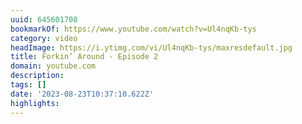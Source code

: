```yaml
---
uuid: 645601708
bookmarkOf: https://www.youtube.com/watch?v=Ul4nqKb-tys
category: video
headImage: https://i.ytimg.com/vi/Ul4nqKb-tys/maxresdefault.jpg
title: Forkin’ Around - Episode 2
domain: youtube.com
description:
tags: []
date: '2023-08-23T10:37:10.622Z'
highlights:
---
```




